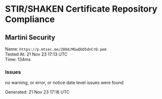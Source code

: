 # STIR/SHAKEN Certificate Repository Compliance

## Martini Security

Name: `https://p.mtsec.me/2884/MGwQbD5dnCrD.pem`\
Tested At: 21 Nov 23 17:13 UTC\
Time: 134ms

### Issues

no warning, or error, or notice date level issues were found

Generated: 21 Nov 23 17:16 UTC